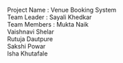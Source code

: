 Project Name : Venue Booking System
<br>
Team Leader : Sayali Khedkar
<br>
Team Members : Mukta Naik 
<br>
              Vaishnavi Shelar
              <br>
              Rutuja Dautpure
              <br>
              Sakshi Powar
              <br>
              Isha Khutafale
              
              
